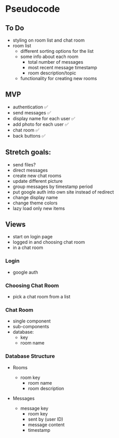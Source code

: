 # Pseudocode

## To Do

- styling on room list and chat room
- room list
  - different sorting options for the list
  - some info about each room
    - total number of messages
    - most recent message timestamp
    - room description/topic
  - functionality for creating new rooms

## MVP

- authentication ✅
- send messages ✅
- display name for each user ✅
- add photo for each user ✅
- chat room ✅
- back buttons ✅

## Stretch goals:

- send files?
- direct messages
- create new chat rooms
- update different picture
- group messages by timestamp period
- put google auth into own site instead of redirect
- change display name
- change theme colors
- lazy load only new items

## Views

- start on login page
- logged in and choosing chat room
- in a chat room

### Login

- google auth

### Choosing Chat Room

- pick a chat room from a list

### Chat Room

- single component
- sub-components
- database:
  - key
  - room name

### Database Structure

- Rooms

  - room key
    - room name
    - room description

- Messages
  - message key
    - room key
    - sent by (user ID)
    - message content
    - timestamp
